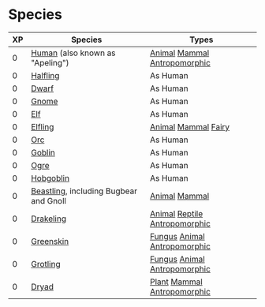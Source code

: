 # Species

| XP | Species | Types |
|-|-|-|
| 0 | [Human](/Species/Human) (also known as "Apeling") | [Animal](/Species/Types/Animal) [Mammal](/Species/Types/Mammal) [Antropomorphic](/Species/Types/Antropomorphic) |
| 0 | [Halfling](/Species/Halfling) | As Human |
| 0 | [Dwarf](/Species/Dwarf) | As Human |
| 0 | [Gnome](/Species/Gnome) | As Human |
| 0 | [Elf](/Species/Elf) | As Human |
| 0 | [Elfling](/Species/Elfling) | [Animal](/Species/Types/Animal) [Mammal](/Species/Types/Mammal) [Fairy](/Species/Types/Fairy) |
| 0 | [Orc](/Species/Orc) | As Human |
| 0 | [Goblin](/Species/Goblin) | As Human |
| 0 | [Ogre](/Species/Ogre) | As Human |
| 0 | [Hobgoblin](/Species/Hobgoblin) | As Human |
| 0 | [Beastling](/Species/Beastling), including Bugbear and Gnoll | [Animal](/Species/Types/Animal) [Mammal](/Species/Types/Mammal) |
| 0 | [Drakeling](/Species/Drakeling) | [Animal](/Species/Types/Animal) [Reptile](/Species/Types/Reptile) [Antropomorphic](/Species/Types/Antropomorphic) |
| 0 | [Greenskin](/Species/Greenskin) | [Fungus](/Species/Types/Fungus) [Animal](/Species/Types/Animal) [Antropomorphic](/Species/Types/Antropomorphic) |
| 0 | [Grotling](/Species/Grotling) | [Fungus](/Species/Types/Fungus) [Animal](/Species/Types/Animal) [Antropomorphic](/Species/Types/Antropomorphic) |
| 0 | [Dryad](/Species/Dryad) | [Plant](/Species/Types/Plant) [Mammal](/Species/Types/Mammal) [Antropomorphic](/Species/Types/Antropomorphic) |
